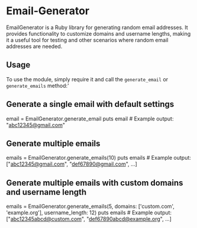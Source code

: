 # Email-Generator
EmailGenerator is a Ruby library for generating random email addresses. It provides functionality to customize domains and username lengths, making it a useful tool for testing and other scenarios where random email addresses are needed.

## Usage

To use the module, simply require it and call the `generate_email` or `generate_emails` method:'

## Generate a single email with default settings
email = EmailGenerator.generate_email
puts email  # Example output: "abc12345@gmail.com"

## Generate multiple emails
emails = EmailGenerator.generate_emails(10)
puts emails  # Example output: ["abc12345@gmail.com", "def67890@gmail.com", ...]

## Generate multiple emails with custom domains and username length
emails = EmailGenerator.generate_emails(5, domains: ['custom.com', 'example.org'], username_length: 12)
puts emails  # Example output: ["abc12345abcd@custom.com", "def67890abcd@example.org", ...]